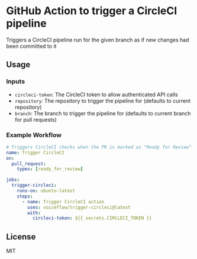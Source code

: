 # GitHub Action to trigger a CircleCI pipeline

Triggers a CircleCI pipeline run for the given branch as if new changes had been committed to it

## Usage

### Inputs

- `circleci-token`: The CircleCI token to allow authenticated API calls
- `repository`: The repository to trigger the pipeline for (defaults to current repository)
- `branch`: The branch to trigger the pipeline for (defaults to current branch for pull requests)

### Example Workflow

```yaml
# Triggers CircleCI checks when the PR is marked as "Ready for Review"
name: Trigger CircleCI
on:
  pull_request:
    types: [ready_for_review]

jobs:
  trigger-circleci:
    runs-on: ubuntu-latest
    steps:
      - name: Trigger CircleCI action
        uses: voiceflow/trigger-circleci@latest
        with:
          circleci-token: ${{ secrets.CIRCLECI_TOKEN }}
```

## License

MIT
